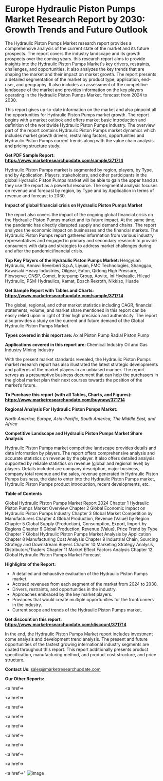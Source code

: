 # Europe Hydraulic Piston Pumps Market Research Report by 2030: Growth Trends and Future Outlook

The Hydraulic Piston Pumps Market research report provides a comprehensive analysis of the current state of the market and its future prospects. The report covers the industry landscape and its growth prospects over the coming years. this research report aims to provide insights into the Hydraulic Piston Pumps Market's key drivers, restraints, challenges, and opportunities. It also analyzes the key trends that are shaping the market and their impact on market growth. The report presents a detailed segmentation of the market by product type, application, end-user, and geography. It also includes an assessment of the competitive landscape of the market and provides information on the key players operating in the Hydraulic Piston Pumps Market. forecast from 2024 to 2030.

This report gives up-to-date information on the market and also pinpoint all the opportunities for Hydraulic Piston Pumps market growth. The report begins with a market outlook and offers market basic introduction and definition of the worldwide Hydraulic Piston Pumps industry. The overview part of the report contains Hydraulic Piston Pumps market dynamics which includes market growth drivers, restraining factors, opportunities and Hydraulic Piston Pumps current trends along with the value chain analysis and pricing structure study.

<strong><b>Get PDF Sample Report: <a href=https://www.marketresearchupdate.com/sample/371714>https://www.marketresearchupdate.com/sample/371714</a></b></strong>

Hydraulic Piston Pumps market is segmented by region, players, by Type, and by Application. Players, stakeholders, and other participants in the global Hydraulic Piston Pumps market will be able to gain the upper hand as they use the report as a powerful resource. The segmental analysis focuses on revenue and forecast by region, by Type and by Application in terms of revenue and forecast to 2030.

<strong><b>Impact of global financial crisis on Hydraulic Piston Pumps Market</b></strong>

The report also covers the impact of the ongoing global financial crisis on the Hydraulic Piston Pumps market and its future impact. At the same time, the pandemic has directly disrupted supply and demand chains. The report analyzes the economic impact on businesses and the financial markets. The Hydraulic Piston Pumps report gathered information from various industry representatives and engaged in primary and secondary research to provide consumers with data and strategies to address market challenges during and after the pandemic/financial crisis.

<strong><b>Top Key Players of the Hydraulic Piston Pumps Market:
</b></strong>Hengyuan Hydraulic, Annovi Reverberi S.p.A, Liyuan, FMC Technologies, Shanggao, Kawasaki Heavy Industries, Oilgear, Eaton, Qidong High Pressure, Flowserve, CNSP, Comet, Interpump Group, Aovite, Ini Hydraulic, Hilead Hydraulic, PSM-Hydraulics, Kamat, Bosch Rexroth, Nikkiso, Huade<strong><b>
</b></strong>

<strong><b>Get Sample Report with Tables and Charts: <a href=https://www.marketresearchupdate.com/sample/371714>https://www.marketresearchupdate.com/sample/371714</a></b></strong>

The global, regional, and other market statistics including CAGR, financial statements, volume, and market share mentioned in this report can be easily relied upon in light of their high precision and authenticity. The report also provides a study on the current and future demand of the Global Hydraulic Piston Pumps Market.

<strong><b>Types covered in this report are:
</b></strong>Axial Piston Pump
Radial Piston Pump<strong><b>
</b></strong>

<strong><b>Applications covered in this report are:
</b></strong>Chemical Industry
Oil and Gas Industry
Mining Industry<strong><b>
</b></strong>

With the present market standards revealed, the Hydraulic Piston Pumps market research report has also illustrated the latest strategic developments and patterns of the market players in an unbiased manner. The report serves as a presumptive business document that can help the purchasers in the global market plan their next courses towards the position of the market’s future.

<strong><b>To Purchase this report (with all Tables, Charts, and Figures): <a href=https://www.marketresearchupdate.com/buynow/371714>https://www.marketresearchupdate.com/buynow/371714</a></b></strong>

<strong><b>Regional Analysis For Hydraulic Piston Pumps Market:</b></strong>

<em><i>North America, Europe, Asia-Pacific, South America, The Middle East, and Africa</i></em>

<strong><b>Competitive Landscape and Hydraulic Piston Pumps Market Share Analysis</b></strong>

Hydraulic Piston Pumps market competitive landscape provides details and data information by players. The report offers comprehensive analysis and accurate statistics on revenue by the player. It also offers detailed analysis supported by reliable statistics on revenue (global and regional level) by players. Details included are company description, major business, company total revenue and the sales, revenue generated in Hydraulic Piston Pumps business, the date to enter into the Hydraulic Piston Pumps market, Hydraulic Piston Pumps product introduction, recent developments, etc.

<strong><b>Table of Contents</b></strong>

Global Hydraulic Piston Pumps Market Report 2024
Chapter 1 Hydraulic Piston Pumps Market Overview
Chapter 2 Global Economic Impact on Hydraulic Piston Pumps Industry
Chapter 3 Global Market Competition by Manufacturers
Chapter 4 Global Production, Revenue (Value) by Region
Chapter 5 Global Supply (Production), Consumption, Export, Import by Regions
Chapter 6 Global Production, Revenue (Value), Price Trend by Type
Chapter 7 Global Hydraulic Piston Pumps Market Analysis by Application
Chapter 8 Manufacturing Cost Analysis
Chapter 9 Industrial Chain, Sourcing Strategy and Downstream Buyers
Chapter 10 Marketing Strategy Analysis, Distributors/Traders
Chapter 11 Market Effect Factors Analysis
Chapter 12 Global Hydraulic Piston Pumps Market Forecast

<strong><b>Highlights of the Report:</b></strong>

- A detailed and exhaustive evaluation of the Hydraulic Piston Pumps market.
- Accrued revenues from each segment of the market from 2024 to 2030.
- Drivers, restraints, and opportunities in the industry.
- Approaches embraced by the key market players.
- Provinces that would create multiple opportunities for the frontrunners in the industry.
- Current scope and trends of the Hydraulic Piston Pumps market.

<strong><b>Get discount on this report: <a href=https://www.marketresearchupdate.com/discount/371714>https://www.marketresearchupdate.com/discount/371714</a></b></strong>

In the end, the Hydraulic Piston Pumps Market report includes investment come analysis and development trend analysis. The present and future opportunities of the fastest growing international industry segments are coated throughout this report. This report additionally presents product specification, manufacturing method, and product cost structure, and price structure.

<strong><b>Contact Us:
</b></strong>sales@marketresearchupdate.com

<strong>Our Other Reports:</strong>

<a href=></a>

<a href=></a>

<a href=></a>

<a href=></a>

<a href=></a>

<a href=></a>

<a href=></a>

<a href=></a>

<a href=></a>

<a href=></a>"
![image](https://github.com/Gayatrikarjule/Market-Analysis-360/assets/97346546/c6011a43-c9f1-41c1-b711-911ecbe8f520)

